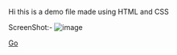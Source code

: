 Hi this is a demo file made using HTML and CSS

ScreenShot:-
![image](https://github.com/yash-963/progressbar/assets/105750861/091c1992-fc14-4b5a-b15d-9230f7635a28)




<a href="http://stackoverflow.com" target="_blank">Go</a>
